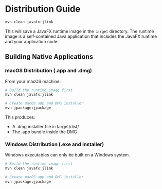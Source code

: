 # Distribution Guide
```sh
mvn clean javafx:jlink
```
This will save a JavaFX runtime image in the `target` directory. The runtime image is a self-contained Java application that includes the JavaFX runtime and your application code.

## Building Native Applications

### macOS Distribution (.app and .dmg)
From your macOS machine:

```sh
# Build the runtime image first
mvn clean javafx:jlink

# Create macOS app and DMG installer
mvn jpackage:jpackage
```

This produces:
- A .dmg installer file in target/dist/
- The .app bundle inside the DMG
### Windows Distribution (.exe and installer)
Windows executables can only be built on a Windows system.
```sh
# Build the runtime image first
mvn clean javafx:jlink

# Create macOS app and DMG installer
mvn jpackage:jpackage
```
